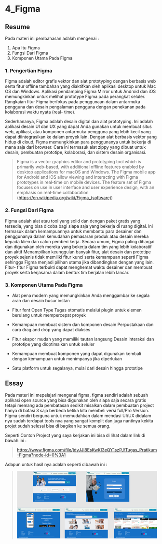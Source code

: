 # 4_Figma 

## Resume
Pada materi ini pembahasan adalah mengenai :

1. Apa Itu Figma
2. Fungsi Dari Figma
3. Komponen Utama Pada Figma

### 1. Pengertian Figma
Figma adalah editor grafis vektor dan alat prototyping dengan berbasis web serta fitur offline tambahan yang diaktifkan oleh aplikasi desktop untuk Mac OS dan Windows. Aplikasi pendamping Figma Mirror untuk Android dan iOS memungkinkan untuk melihat prototype Figma pada perangkat seluler. Rangkaian fitur Figma berfokus pada penggunaan dalam antarmuka pengguna dan desain pengalaman pengguna dengan penekanan pada kolaborasi waktu nyata (real- time).

Sederhananya, Figma adalah desain digital dan alat prototyping. Ini adalah aplikasi desain UI dan UX yang dapat Anda gunakan untuk membuat situs web, aplikasi, atau komponen antarmuka pengguna yang lebih kecil yang dapat diintegrasikan ke dalam proyek lain. Dengan alat berbasis vektor yang hidup di cloud, Figma memungkinkan para penggunanya untuk bekerja di mana saja dari browser. Cara ini termasuk alat zippy yang dibuat untuk desain, pembuatan prototipe, kolaborasi, dan sistem desain organisasi.
> Figma is a vector graphics editor and prototyping tool which is primarily web-based, with additional offline features enabled by desktop applications for macOS and Windows. The Figma mobile app for Android and iOS allow viewing and interacting with Figma prototypes in real-time on mobile devices. The feature set of Figma focuses on use in user interface and user experience design, with an emphasis on real-time collaboration
(https://en.wikipedia.org/wiki/Figma_(software))


### 2. Fungsi Dari Figma
Figma adalah alat atau tool yang solid dan dengan paket gratis yang tersedia, yang bisa dicoba bagi siapa saja yang bekerja di ruang digital. Ini termasuk dalam kemampuannya untuk membantu para desainer dan penggunanya dalam kemudahan pemasaran produk atau desain mereka kepada klien dan calon pemberi kerja. Secara umum, Figma paling dihargai dan digunakan oleh mereka yang bekerja dalam tim yang lebih kolaboratif dan aktif Menampilkan keunggulan banyak fitur, alat desain dan prototipe proyek sejenis tidak memiliki fitur kunci serta kemampuan seperti Figma sehingga Figma menjadi pilihan utama jika dibandingkan dengan yang lain. Fitur- fitur Figma terbukti dapat menghemat waktu desainer dan membuat proyek serta kerjasama dalam bentuk tim berjalan lebih lancar.

### 3. Komponen Utama Pada Figma 

* Alat pena modern yang memungkinkan Anda menggambar ke segala arah dan desain busur instan

* Fitur font Open Type
Tugas otomatis melalui plugin untuk elemen berulang untuk mempercepat proyek

* Kemampuan membuat sistem dan komponen desain
Perpustakaan dan cara drag and drop yang dapat diakses


* Fitur ekspor mudah yang memiliki tautan langsung 
Desain interaksi dan prototipe yang dioptimalkan untuk seluler

* Kemampuan membuat komponen yang dapat digunakan kembali dengan kemampuan untuk menimpanya jika diperlukan

* Satu platform untuk segalanya, mulai dari desain hingga prototipe

## Essay
Pada materi ini mepelajari mengenai figma, figma sendiri adalah sebuah aplikasi open source yang bisa digunakan oleh siapa saja secara gratis tetapi memang ada pembatasan sedikit misalkan dalam pembuatan project hanya di batasi 3 saja berbeda ketika kita membeli versi full/Pro Version. Figma sendiri berguna untuk memudahkan dalam mendasi UI/UX didalam nya sudah terdapat tools nya yang sangat komplit dan juga nantinya kekita projet sudah selesai bisa di bagikan ke semua orang.

Seperti Contoh Project yang saya kerjakan ini bisa di lihat dalam link di bawah ini :

> https://www.figma.com/file/jdyJJI8EsKwKI3eQY1szPJ/Tugas_Pratikum-Figma?node-id=0%3A1

Adapun untuk hasil nya adalah seperti dibawah ini :

><img src=".\screenshots\Tugas_Pratikum-Figma_1.png">
